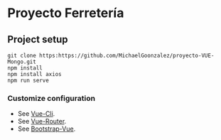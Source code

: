 # Proyecto Ferretería

## Project setup
```
git clone https:https://github.com/MichaelGoonzalez/proyecto-VUE-Mongo.git
npm install
npm install axios
npm run serve
```

### Customize configuration
- See [Vue-Cli](https://cli.vuejs.org/config/).
- See [Vue-Router](https://router.vuejs.org/).
- See [Bootstrap-Vue](https://bootstrap-vue.org/).

